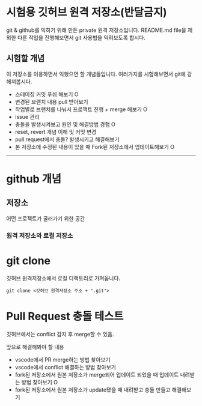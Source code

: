 # 시험용 깃허브 원격 저장소(반달금지)

git & github를 익히기 위해 만든 private 원격 저장소입니다. README.md file을 제외한 다른 작업을 진행해보면서 git 사용법을 익혀보도록 합시다. 


## 시험할 개념

이 저장소를 이용하면서 익혔으면 할 개념들입니다. 여러가지를 시험해보면서 git에 강해져봅시다. 

- 스테이징 커밋 푸쉬 해보기 O
- 변경된 브랜치 내용 pull 받아보기
- 작업별로 브랜치를 나눠서 프로잭트 진행 + merge 해보기 O
- issue 관리
- 충돌을 발생시켜보고 원인 및 해결방법 경험 O
- reset, revert 개념 이해 및 커밋 변경 
- pull request에서 충돌? 발생시키고 해결해보기 
- 본 저장소에 수정된 내용이 있을 때 Fork된 저장소에서 업데이트해보기 O

***

# github 개념

## 저장소

어떤 프로젝트가 굴러가기 위한 공간

### 원격 저장소와 로컬 저장소

# git clone

깃허브 원격저장소에서 로컬 디랙토리로 가져옵니다. 

```
git clone <깃허브 원격저장소 주소 + ".git">
```

# Pull Request 충돌 테스트

깃허브에서는 conflict 감지 후 merge할 수 있음.


앞으로 해결해봐야 할 내용
- vscode에서 PR merge하는 방법 찾아보기
- vscode에서 conflict 해결하는 방법 찾아보기
- fork된 저장소에서 원본 저장소가 merge되어 업데이트 되었을 때 업데이트 내려받는 방법 찾아보기 O
- fork된 저장소에서 원본 저장소가 update됐을 때 내려받고 충돌 만들고 해결해보기